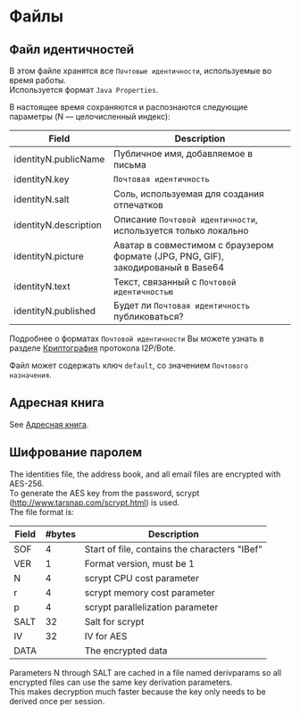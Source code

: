 # Файлы

## Файл идентичностей

В этом файле хранятся все `Почтовые идентичности`, используемые во время работы.  
Используется формат `Java Properties`.

В настоящее время сохраняются и распознаются следующие параметры (N — целочисленный индекс):

| Field                | Description                                                                      |
|----------------------|----------------------------------------------------------------------------------|
|identityN.publicName  | Публичное имя, добавляемое в письма                                              |
|identityN.key         | `Почтовая идентичность`                                                          |
|identityN.salt        | Соль, используемая для создания отпечатков                                       |
|identityN.description | Описание `Почтовой идентичности`, используется только локально                   |
|identityN.picture     | Аватар в совместимом с браузером формате (JPG, PNG, GIF), закодированый в Base64 |
|identityN.text        | Текст, связанный с `Почтовой идентичностью`                                      |
|identityN.published   | Будет ли `Почтовая идентичность` публиковаться?                                  |

Подробнее о форматах `Почтовой идентичности` Вы можете узнать в разделе [Криптография](https://bote.readthedocs.io/en/latest/v5/cryptography#2) протокола I2P/Bote.

Файл может содержать ключ `default`, со значением `Почтового назначения`.

## Адресная книга

See [Адресная книга](addressbook.ru.md).

## Шифрование паролем

The identities file, the address book, and all email files are encrypted with AES-256.   
To generate the AES key from the password, scrypt (http://www.tarsnap.com/scrypt.html) is used.   
The file format is:

| Field | #bytes | Description                                   |
|-------|--------|-----------------------------------------------|
| SOF   | 4      | Start of file, contains the characters "IBef" |
| VER   | 1      | Format version, must be 1                     |
| N     | 4      | scrypt CPU cost parameter                     |
| r     | 4      | scrypt memory cost parameter                  |
| p     | 4      | scrypt parallelization parameter              |
| SALT  | 32     | Salt for scrypt                               |
| IV    | 32     | IV for AES                                    |
| DATA  |        | The encrypted data                            |

Parameters N through SALT are cached in a file named derivparams so all encrypted files can use the same key derivation parameters.   
This makes decryption much faster because the key only needs to be derived once per session.
